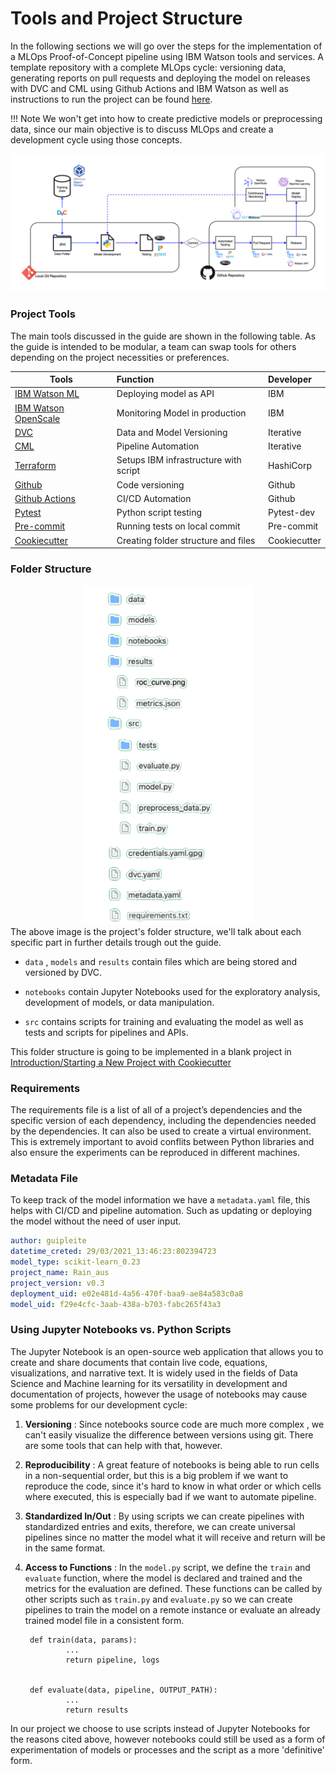 # Tools and Project Structure

In the following sections we will go over the steps for the implementation of a MLOps Proof-of-Concept pipeline using IBM Watson tools and services. A template repository with a complete MLOps cycle: versioning data, generating reports on pull requests and deploying the model on releases with DVC and CML using Github Actions and IBM Watson as well as instructions to run the project can be found [here](https://github.com/mlops-guide/dvc-gitactions).

!!! Note
        We won't get into how to create predictive models or preprocessing data, since our main objective is to discuss MLOps and create a development cycle using those concepts.

<img src="../../assets/DiagramMLOPs.png" alt="drawing" />

### Project Tools
The main tools discussed in the guide are shown in the following table. As the guide is intended to be modular, a team can swap tools for others depending on the project necessities or preferences.



| Tools          | Function                   | Developer  |
| -------------- |:--------------------------|:-----------|
| [IBM Watson ML](https://www.ibm.com/cloud/machine-learning)  | Deploying model as API     | IBM        |
| [IBM Watson OpenScale](https://www.ibm.com/cloud/watson-openscale)  | Monitoring Model in production     | IBM |
| [DVC](https://dvc.org/)            | Data and Model Versioning  | Iterative  |
| [CML](https://dvc.org/doc/cml)            | Pipeline Automation        | Iterative    |
| [Terraform](https://www.terraform.io/)      | Setups IBM infrastructure with script | HashiCorp|
| [Github](https://github.com/)         | Code versioning            | Github |
| [Github Actions](https://github.com/features/actions) | CI/CD Automation           | Github |
| [Pytest](https://docs.pytest.org/)         | Python script testing      | Pytest-dev |
| [Pre-commit](https://pre-commit.com/)     | Running tests on local commit | Pre-commit |
| [Cookiecutter](https://github.com/cookiecutter/cookiecutter)   | Creating folder structure and files | Cookiecutter |



### Folder Structure

<div style="text-align:center"><img src="../../assets/folders.png" alt="drawing" width="275"/></div>
The above image is the project's folder structure, we'll talk about each specific part in further details trough out the guide.


- ```data``` , ```models``` and ```results``` contain files which are being stored and versioned by DVC.

- ```notebooks``` contain Jupyter Notebooks used for the exploratory analysis, development of models, or data manipulation.

- ```src``` contains scripts for training and evaluating the model as well as tests and scripts for pipelines and APIs.


This folder structure is going to be implemented in a blank project in [Introduction/Starting a New Project with Cookiecutter](/Structure/starting/)

### Requirements
The requirements file is a list of all of a project’s dependencies and the specific version of each dependency, including the dependencies needed by the dependencies. It can also be used to create a virtual environment.
This is extremely important to avoid conflits between Python libraries and also ensure the experiments can be reproduced in different machines.

### Metadata File

To keep track of the model information we have a ```metadata.yaml``` file, this helps with CI/CD and pipeline automation. Such as updating or deploying the model without the need of user input.

```yaml
author: guipleite
datetime_creted: 29/03/2021_13:46:23:802394723
model_type: scikit-learn_0.23
project_name: Rain_aus
project_version: v0.3
deployment_uid: e02e481d-4a56-470f-baa9-ae84a583c0a8
model_uid: f29e4cfc-3aab-438a-b703-fabc265f43a3
```

### Using Jupyter Notebooks vs. Python Scripts

The Jupyter Notebook is an open-source web application that allows you to create and share documents that contain live code, equations, visualizations, and narrative text. It is widely used in the fields of Data Science and Machine learning for its versatility in development and documentation of projects, however the usage of notebooks may cause some problems for our development cycle:


1. __Versioning__ : Since notebooks source code are much more complex , we can't easily visualize the difference between versions using git. There are some tools that can help with that, however. 

1. __Reproducibility__ : A great feature of notebooks is being able to run cells in a non-sequential order, but this is a big problem if we want to reproduce the code, since it's hard to know in what order or which cells where executed, this is especially bad if we want to automate pipeline.

1. __Standardized In/Out__ : By using scripts we can create pipelines with standardized entries and exits, therefore, we can create universal pipelines since no matter the model what it will receive and return will be in the same format.

1. __Access to Functions__ : In the ```model.py``` script, we define the ```train``` and ```evaluate``` function, where the model is declared and trained and the metrics for the evaluation are defined. These functions can be called by other scripts such as ```train.py``` and ```evaluate.py``` so we can create pipelines to train the model on a remote instance or evaluate an already trained model file in a consistent form.

        def train(data, params):
                ...
                return pipeline, logs


        def evaluate(data, pipeline, OUTPUT_PATH):
                ...
                return results
        
In our project we choose to use scripts instead of Jupyter Notebooks for the reasons cited above, however notebooks could still be used as a form of experimentation of models or processes and the script as a more 'definitive' form.


